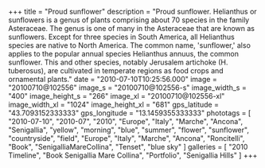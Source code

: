 +++
title = "Proud sunflower"
description = "Proud sunflower. Helianthus or sunflowers is a genus of plants comprising about 70 species in the family Asteraceae. The genus is one of many in the Asteraceae that are known as sunflowers. Except for three species in South America, all Helianthus species are native to North America. The common name, 'sunflower,' also applies to the popular annual species Helianthus annuus, the common sunflower. This and other species, notably Jerusalem artichoke (H. tuberosus), are cultivated in temperate regions as food crops and ornamental plants."
date = "2010-07-10T10:25:56.000"
image = "20100710@102556"
image_s = "20100710@102556-s"
image_width_s = "400"
image_height_s = "266"
image_xl = "20100710@102556-xl"
image_width_xl = "1024"
image_height_xl = "681"
gps_latitude = "43.7093152333333"
gps_longitude = "13.1459355333333"
phototags = [ "2010-07-10", "2010-07", "2010", "Europe", "Italy", "Marche", "Ancona", "Senigallia", "yellow", "morning", "blue", "summer", "flower", "sunflower", "countryside", "field", "Europe", "Italy", "Marche", "Ancona", "Roncitelli", "Book", "SenigalliaMareCollina", "Tenset", "blue sky" ]
galleries = [ "2010 Timeline", "Book Senigallia Mare Collina", "Portfolio", "Senigallia Hills" ]
+++
